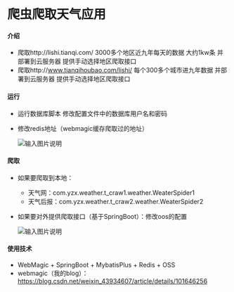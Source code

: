 # 爬虫爬取天气应用

#### 介绍
* 爬取http://lishi.tianqi.com/ 3000多个地区近九年每天的数据 大约1kw条 并部署到云服务器 提供手动选择地区爬取接口
* 爬取http://www.tianqihoubao.com/lishi/ 每个300多个城市进九年数据 并部署到云服务器 提供手动选择地区爬取接口

#### 运行
* 运行数据库脚本 修改配置文件中的数据库用户名和密码
* 修改redis地址（webmagic缓存爬取过的地址）

  ![输入图片说明](https://images.gitee.com/uploads/images/2020/0728/231751_3d1f2def_5494607.png "屏幕截图.png")

#### 爬取
* 如果要爬取到本地：
  * 天气网：com.yzx.weather.t_craw1.weather.WeaterSpider1    
  * 天气后报：com.yzx.weather.t_craw2.weather.WeaterSpider2
    
* 如果要对外提供爬取接口（基于SpringBoot）：修改oos的配置

  ![输入图片说明](https://images.gitee.com/uploads/images/2020/0728/231819_d75a62fa_5494607.png "屏幕截图.png")

#### 使用技术
* WebMagic + SpringBoot + MybatisPlus + Redis + OSS
* webmagic（我的blog）：https://blog.csdn.net/weixin_43934607/article/details/101646256
